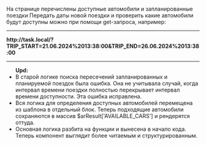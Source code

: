На странице перечислены доступные автомобили и запланированные поездки
Передать даты новой поездки и проверить какие автомобили будут доступны можно при помощи get-запроса, например:
<hr>
<b>http://task.local/?TRIP_START=21.06.2024%2013:38:00&TRIP_END=26.06.2024%2013:38:00</b>
<hr>
<ul>
    <b>Upd:</b>
    <li>В старой логике поиска пересечений запланированных и планируемой поездок была ошибка. Она не учитывала случай, когда интервал времени поездки полностью перекрывает интервал времени доступности. Эта ошибка исправлена.</li>
    <li>Вся логика для определения доступных автомобилей перемещена из шаблона в отдельный блок. Теперь подходящие автомобили сохраняются в массив $arResult['AVAILABLE_CARS'] и рендерятся оттуда.</li>
    <li>Основная логика разбита на функции и вынесена в начало кода. Теперь компонент выглядит более читаемым и структурированным.</li>
</ul>